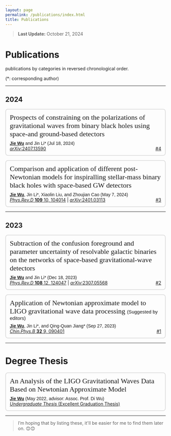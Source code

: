 ```yaml
---
layout: page
permalink: /publications/index.html
title: Publications
---
```


<style>
  @font-face {
    font-family: 'ARIAL';
    src: url('/assets/fonts/ARIAL.TTF') format('truetype');
  }
  @font-face {
    font-family: 'ARIALBD';
    src: url('/assets/fonts/ARIALBD.TTF') format('truetype');
  }
  /* li {
    font-family: 'times', serif;
  } */
  /* li {
    font-family: 'ARIALBD', serif;
    font-size: 20px;
  } */
  /* body {
    font-family: 'ARIAL', serif;
  } */
</style>


> **Last Update:** October 21, 2024

# Publications

<p style="text-indent: 0;">publications by categories in reversed chronological order.</p>

<p style="text-indent: 0;">(*: corresponding author)</p>

---

## 2024

<ul style="border: 2px solid #ddd; border-radius: 8px; padding: 12px; list-style-type: none;">
  
  <div style="font-family: 'ARIALBD'; font-size: 22px;">
    Prospects of constraining on the polarizations of gravitational waves from binary black holes using space-and ground-based detectors
  </div>

  <div style="margin: 8px 0;"></div>

  <div style="font-family: 'ARIAL';">
    <u><strong>Jie Wu</strong></u> and Jin Li* (Jul 18, 2024)
  </div>

  <div>
    <a href="https://arxiv.org/abs/2407.13590"><em>arXiv</em>:2407.13590</a>
    <span style="float: right;">
      <a href="https://wujie3375.github.io\file\4.pdf">#4</a>
    </span>
  </div>
</ul>


<!-- ===================================================== -->


<ul style="border: 2px solid #ddd; border-radius: 8px; padding: 12px; list-style-type: none;">
  <div style="font-family: 'ARIALBD'; font-size: 22px;">
    Comparison and application of different post-Newtonian models for inspiralling stellar-mass binary black holes with space-based GW detectors
  </div>

  <div style="margin: 8px 0;"></div>

  <div style="font-family: 'ARIAL';">
    <u><strong>Jie Wu</strong></u>, Jin Li*, Xiaolin Liu, and Zhoujian Cao (May 7, 2024)
  </div>

  <div>
    <a href="https://journals.aps.org/prd/abstract/10.1103/PhysRevD.109.104014"><em>Phys.Rev.D</em> <strong>109</strong> 10, 104014</a> |
    <a href="https://arxiv.org/abs/2401.03113"><em>arXiv</em>:2401.03113</a>
    <span style="float: right;">
      <a href="https://wujie3375.github.io\file\3.pdf">#3</a>
    </span>
  </div>
</ul>

   

<!-- ===================================================== -->
<hr style="width: 100%; margin-left: auto;">
<!-- ===================================================== -->

## 2023

<ul style="border: 2px solid #ddd; border-radius: 8px; padding: 12px; list-style-type: none;">
  <div style="font-family: 'ARIALBD'; font-size: 22px;">
    Subtraction of the confusion foreground and parameter uncertainty of resolvable galactic binaries on the networks of space-based gravitational-wave detectors
  </div>

  <div style="margin: 8px 0;"></div>

  <div style="font-family: 'ARIAL';">
    <u><strong>Jie Wu</strong></u> and Jin Li* (Dec 18, 2023)
  </div>

  <div>
    <a href="https://journals.aps.org/prd/abstract/10.1103/PhysRevD.108.124047"><em>Phys.Rev.D</em> <strong>108</strong> 12, 124047</a> |
    <a href="https://arxiv.org/abs/2307.05568"><em>arXiv</em>:2307.05568</a>
    <span style="float: right;">
      <a href="https://wujie3375.github.io\file\2.pdf">#2</a>
    </span>
  </div>
</ul>
   

<!-- ===================================================== -->


<ul style="border: 2px solid #ddd; border-radius: 8px; padding: 12px; list-style-type: none;">
  <div style="font-family: 'ARIALBD'; font-size: 22px;">
    Application of Newtonian approximate model to LIGO gravitational wave data processing 
    <span style="font-family: 'ARIAL'; font-size: 15px;"> (Suggested by editors)</span>
  </div>

  <div style="margin: 8px 0;"></div>

  <div style="font-family: 'ARIAL';">
    <u><strong>Jie Wu</strong></u>, Jin Li*, and Qing-Quan Jiang* (Sep 27, 2023)
  </div>

  <div>
    <a href="https://iopscience.iop.org/article/10.1088/1674-1056/acd8a3"><em>Chin.Phys.B</em> <strong>32</strong> 9, 090401</a> 
    <span style="float: right;">
      <a href="https://wujie3375.github.io\file\1.pdf">#1</a>
    </span>
  </div>
</ul>
   

---

# Degree Thesis

<ul style="border: 2px solid #ddd; border-radius: 8px; padding: 12px; list-style-type: none;">
  <div style="font-family: 'ARIALBD'; font-size: 22px;">
    An Analysis of the LIGO Gravitational Waves Data Based on Newtonian Approximate Model
  </div>

  <div style="margin: 8px 0;"></div>

  <div style="font-family: 'ARIAL';">
    <u><strong>Jie Wu</strong></u> (May 2022, advisor: Assoc. Prof. Di Wu) 
  </div>

  <div>
    <a href="https://wujie3375.github.io\file\1.pdf"><em>Undergraduate Thesis</em>  (Excellent Graduation Thesis)</a>
  </div>
</ul>

---

> I’m hoping that by listing these, it'll be easier for me to find them later on. 😊😊